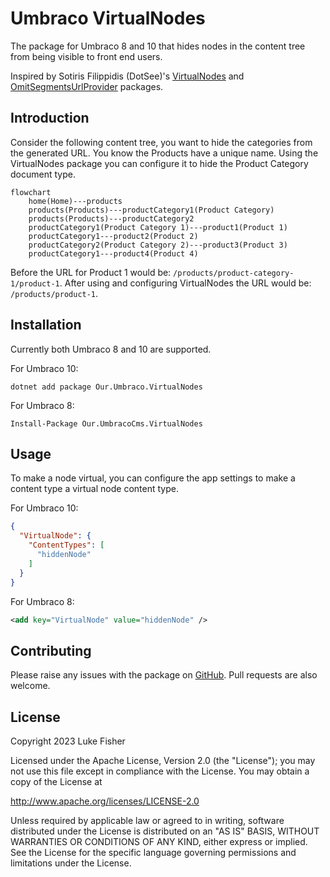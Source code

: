 # Umbraco VirtualNodes

The package for Umbraco 8 and 10 that hides nodes in the content tree from being visible to front end users.

Inspired by Sotiris Filippidis (DotSee)'s [VirtualNodes][virtualnodes] and [OmitSegmentsUrlProvider][omitsegments] packages.

## Introduction

Consider the following content tree, you want to hide the categories from the generated URL. You know the Products have a unique name. Using the VirtualNodes package you can configure it to hide the Product Category document type.

```mermaid
flowchart
    home(Home)---products
    products(Products)---productCategory1(Product Category)
    products(Products)---productCategory2
    productCategory1(Product Category 1)---product1(Product 1)
    productCategory1---product2(Product 2)
    productCategory2(Product Category 2)---product3(Product 3)
    productCategory1---product4(Product 4)
```

Before the URL for Product 1 would be: `/products/product-category-1/product-1`.
After using and configuring VirtualNodes the URL would be: `/products/product-1`.

## Installation

Currently both Umbraco 8 and 10 are supported.

For Umbraco 10:

```pwsh
dotnet add package Our.Umbraco.VirtualNodes
```

For Umbraco 8:

```pwsh
Install-Package Our.UmbracoCms.VirtualNodes
```

## Usage

To make a node virtual, you can configure the app settings to make a content type a virtual node content type.

For Umbraco 10:

```json
{
  "VirtualNode": {
    "ContentTypes": [
      "hiddenNode"
    ]
  }
}
```

For Umbraco 8:

```xml
<add key="VirtualNode" value="hiddenNode" />
```

## Contributing

Please raise any issues with the package on [GitHub][github].
Pull requests are also welcome.

## License

Copyright 2023 Luke Fisher

Licensed under the Apache License, Version 2.0 (the "License");
you may not use this file except in compliance with the License.
You may obtain a copy of the License at

http://www.apache.org/licenses/LICENSE-2.0

Unless required by applicable law or agreed to in writing, software
distributed under the License is distributed on an "AS IS" BASIS,
WITHOUT WARRANTIES OR CONDITIONS OF ANY KIND, either express or implied.
See the License for the specific language governing permissions and
limitations under the License.

[github]: https://github.com/ljfio/Umbraco-VirtualNodes
[virtualnodes]: https://github.com/sotirisf/Umbraco-VirtualNodes
[omitsegments]: https://github.com/sotirisf/Umbraco-OmitSegmentsUrlProvider